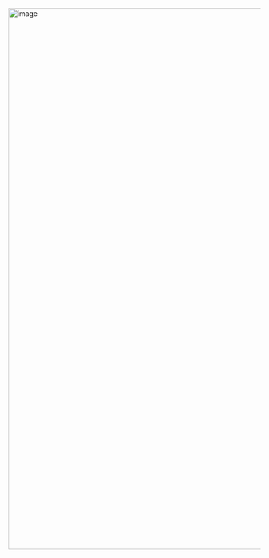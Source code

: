 <img width="1920" height="1080" alt="image" src="https://github.com/user-attachments/assets/abbb0695-64b6-42dc-ba2c-d3416baf866b" />
